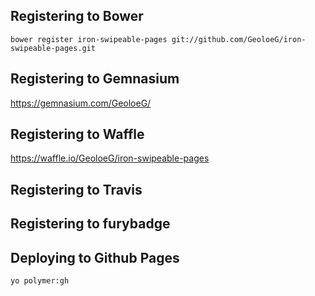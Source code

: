 ## Registering to Bower

`bower register iron-swipeable-pages git://github.com/GeoloeG/iron-swipeable-pages.git`

## Registering to Gemnasium

https://gemnasium.com/GeoloeG/

## Registering to Waffle

https://waffle.io/GeoloeG/iron-swipeable-pages

## Registering to Travis

## Registering to furybadge

## Deploying to Github Pages

`yo polymer:gh`
